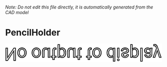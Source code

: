 ###### Note: Do not edit this file directly, it is automatically generated from the CAD model

# PencilHolder

![](/project.svg)



 


